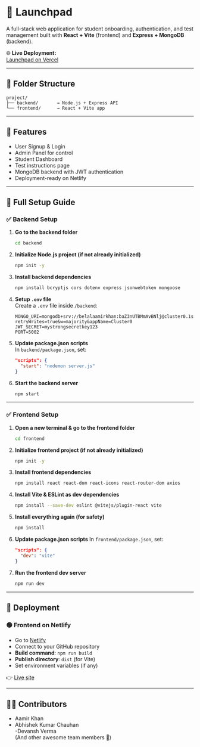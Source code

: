 # 🚀 Launchpad

A full-stack web application for student onboarding, authentication, and test management built with **React + Vite** (frontend) and **Express + MongoDB** (backend).

🌐 **Live Deployment:**  
[Launchpad on Vercel](https://launchpadworking.vercel.app/mainpage)

---

## 📁 Folder Structure

```
project/
├── backend/       → Node.js + Express API
└── frontend/      → React + Vite app
```

---

## 🧪 Features

- User Signup & Login
- Admin Panel for control
- Student Dashboard
- Test instructions page
- MongoDB backend with JWT authentication
- Deployment-ready on Netlify

---

## 🔧 Full Setup Guide

### ✅ Backend Setup

1. **Go to the backend folder**  
   ```bash
   cd backend
   ```

2. **Initialize Node.js project (if not already initialized)**  
   ```bash
   npm init -y
   ```

3. **Install backend dependencies**  
   ```bash
   npm install bcryptjs cors dotenv express jsonwebtoken mongoose
   ```

4. **Setup `.env` file**  
   Create a `.env` file inside `/backend`:
   ```
   MONGO_URI=mongodb+srv://belalaamirkhan:baZ3nUTBMmAvBNlj@cluster0.1sco7s6.mongodb.net/?retryWrites=true&w=majority&appName=Cluster0
   JWT_SECRET=mystrongsecretkey123
   PORT=5002
   ```

5. **Update package.json scripts**  
   In `backend/package.json`, set:
   ```json
   "scripts": {
     "start": "nodemon server.js"
   }
   ```

6. **Start the backend server**
   ```bash
   npm start
   ```

---

### ✅ Frontend Setup

1. **Open a new terminal & go to the frontend folder**  
   ```bash
   cd frontend
   ```

2. **Initialize frontend project (if not already initialized)**  
   ```bash
   npm init -y
   ```

3. **Install frontend dependencies**  
   ```bash
   npm install react react-dom react-icons react-router-dom axios
   ```

4. **Install Vite & ESLint as dev dependencies**  
   ```bash
   npm install --save-dev eslint @vitejs/plugin-react vite
   ```

5. **Install everything again (for safety)**  
   ```bash
   npm install
   ```

6. **Update package.json scripts**
   In `frontend/package.json`, set:
   ```json
   "scripts": {
     "dev": "vite"
   }
   ```

7. **Run the frontend dev server**  
   ```bash
   npm run dev
   ```

---

## 🚀 Deployment

### 🟢 Frontend on Netlify

- Go to [Netlify](https://netlify.com)
- Connect to your GitHub repository
- **Build command**: `npm run build`  
- **Publish directory**: `dist` (for Vite)
- Set environment variables (if any)

👉 [Live site](https://683795d5918567cb7d1881d2--melodic-beijinho-9bdd10.netlify.app/mainpage)

---

## 👨‍💻 Contributors
- Aamir Khan 
- Abhishek Kumar Chauhan  
-Devansh Verma  
(And other awesome team members 🚀)
